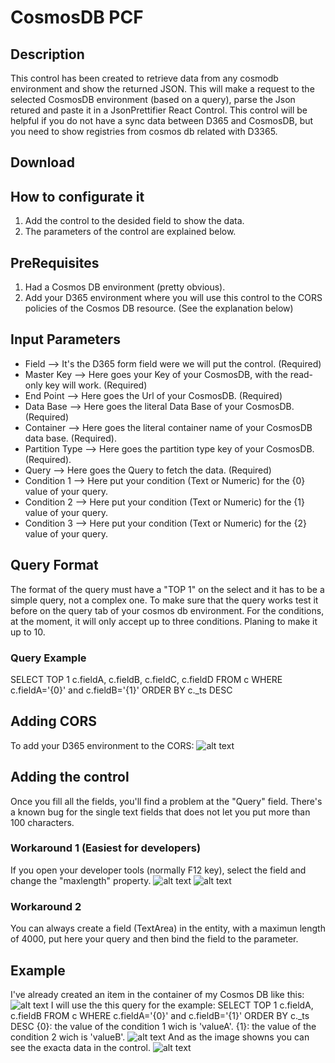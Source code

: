 # CosmosDB PCF
## Description
This control has been created to retrieve data from any cosmodb environment and show the returned JSON. This will make a request to the selected CosmosDB environment (based on a query), parse the Json retured and paste it in a JsonPrettifier React Control. This control will be helpful if you do not have a sync data between D365 and CosmosDB, but you need to show registries from cosmos db related with D3365.
## Download
## How to configurate it
1. Add the control to the desided field to show the data.
2. The parameters of the control are explained below.
## PreRequisites
1. Had a Cosmos DB environment (pretty obvious).
2. Add your D365 environment where you will use this control to the CORS policies of the Cosmos DB resource. (See the explanation below)
## Input Parameters
- Field --> It's the D365 form field were we will put the control. (Required)
- Master Key --> Here goes your Key of your CosmosDB, with the read-only key will work. (Required)
- End Point --> Here goes the Url of your CosmosDB. (Required)
- Data Base --> Here goes the literal Data Base of your CosmosDB. (Required)
- Container --> Here goes the literal container name of your CosmosDB data base. (Required).
- Partition Type --> Here goes the partition type key of your CosmosDB. (Required).
- Query --> Here goes the Query to fetch the data. (Required)
- Condition 1 --> Here put your condition (Text or Numeric) for the {0} value of your query.
- Condition 2 --> Here put your condition (Text or Numeric) for the {1} value of your query.
- Condition 3 --> Here put your condition (Text or Numeric) for the {2} value of your query.
## Query Format
The format of the query must have a "TOP 1" on the select and it has to be a simple query, not a complex one. To make sure that the query works test it before on the query tab of your cosmos db environment. For the conditions, at the moment, it will only accept up to three conditions. Planing to make it up to 10.
### Query Example
SELECT TOP 1 c.fieldA, c.fieldB, c.fieldC, c.fieldD FROM c WHERE c.fieldA='{0}' and c.fieldB='{1}' ORDER BY c._ts DESC
## Adding CORS
To add your D365 environment to the CORS:
![alt text](https://github.com/Fernandobo21/PCFControls/blob/master/assets/Update-CORS.png "Add D365 to CORS")
## Adding the control
Once you fill all the fields, you'll find a problem at the "Query" field.
There's a known bug for the single text fields that does not let you put more than 100 characters.
### Workaround 1 (Easiest for developers)
If you open your developer tools (normally F12 key), select the field and change the "maxlength" property.
![alt text](https://github.com/Fernandobo21/PCFControls/blob/master/assets/Max-Length-Change.png "Selecting the TextArea")
![alt text](https://github.com/Fernandobo21/PCFControls/blob/master/assets/maxlength-property.png "maxlength property")
### Workaround 2
You can always create a field (TextArea) in the entity, with a maximun length of 4000, put here your query and then bind the field to the parameter.
## Example
I've already created an item in the container of my Cosmos DB like this:
![alt text](https://github.com/Fernandobo21/PCFControls/blob/master/assets/Cosmos-DB-Data(Azure-Data-Explorer).png "Cosmos DB Data in Azure")
I will use the this query for the example:
SELECT TOP 1 c.fieldA, c.fieldB FROM c WHERE c.fieldA='{0}' and c.fieldB='{1}' ORDER BY c._ts DESC
{0}: the value of the condition 1 wich is 'valueA'.
{1}: the value of the condition 2 wich is 'valueB'.
![alt text](https://github.com/Fernandobo21/PCFControls/blob/master/assets/Conditions.png "Condition 1 and Condition 2")
And as the image showns you can see the exacta data in the control.
![alt text](https://github.com/Fernandobo21/PCFControls/blob/master/assets/Cosmos-DB-Data(D365).png "Cosmos DB Data in Azure")